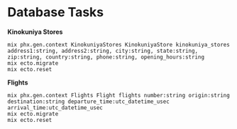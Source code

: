 # Database Tasks

**Kinokuniya Stores**

```console
mix phx.gen.context KinokuniyaStores KinokuniyaStore kinokuniya_stores address1:string, address2:string, city:string, state:string, zip:string, country:string, phone:string, opening_hours:string
mix ecto.migrate
mix ecto.reset
```

**Flights**

```console
mix phx.gen.context Flights Flight flights number:string origin:string destination:string departure_time:utc_datetime_usec arrival_time:utc_datetime_usec
mix ecto.migrate
mix ecto.reset
```

